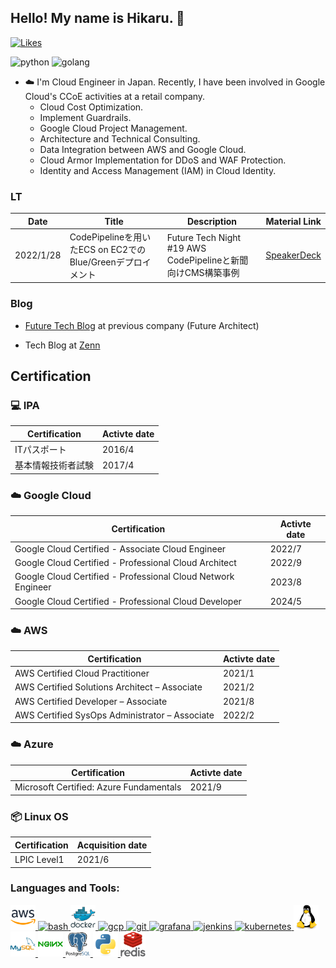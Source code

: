 ## Hello! My name is Hikaru. 👋

[![Likes](https://badgen.org/img/zenn/hi_ka_ru/likes?style=plastic)](https://zenn.dev/hi_ka_ru)

![python](https://img.shields.io/badge/-Python-F9DC3E.svg?logo=python&style=flat) ![golang](https://img.shields.io/badge/-Go-76E1FE.svg?logo=go&style=flat)



- :cloud:  I'm Cloud Engineer in Japan. Recently, I have been involved in Google Cloud's CCoE activities at a retail company.
    - Cloud Cost Optimization.
    - Implement Guardrails.
    - Google Cloud Project Management.
    - Architecture and Technical Consulting.
    - Data Integration between AWS and Google Cloud.
    - Cloud Armor Implementation for DDoS and WAF Protection.
    - Identity and Access Management (IAM) in Cloud Identity.



### LT

|Date                    | Title | Description | Material Link |
|------------------------| ------| ------------| --------------|
|2022/1/28              | CodePipelineを用いたECS on EC2でのBlue/Greenデプロイメント | Future Tech Night #19 AWS CodePipelineと新聞向けCMS構築事例 | [SpeakerDeck](https://speakerdeck.com/hikaruchampion/greendepuroimento) |

### Blog

- [Future Tech Blog](https://future-architect.github.io/authors/%E6%B8%A1%E9%82%89%E5%85%89/) at previous company (Future Architect)


- Tech Blog at [Zenn](https://zenn.dev/hi_ka_ru)


## Certification

### :computer: IPA

|Certification                    | Activte date |
|---------------------------------| -------|
|ITパスポート             | 2016/4 |
|基本情報技術者試験        | 2017/4 |

### :cloud: Google Cloud

|Certification                                                | Activte date |
|-------------------------------------------------------------| -------|
|Google Cloud Certified - Associate Cloud Engineer            | 2022/7 |
|Google Cloud Certified - Professional Cloud Architect        | 2022/9 |
|Google Cloud Certified - Professional Cloud Network Engineer | 2023/8 |
|Google Cloud Certified - Professional Cloud Developer        | 2024/5 |

### :cloud: AWS

|Certification                                  | Activte date |
|-----------------------------------------------| -------|
|AWS Certified Cloud Practitioner               | 2021/1 |
|AWS Certified Solutions Architect – Associate  | 2021/2 |
|AWS Certified Developer – Associate            | 2021/8 |
|AWS Certified SysOps Administrator – Associate | 2022/2 |

### :cloud: Azure

|Certification                               | Activte date |
|--------------------------------------------| -------|
|Microsoft Certified: Azure Fundamentals     | 2021/9 |

### :package: Linux OS

|Certification              |Acquisition date         |
|---------------------------|-------------|
|LPIC Level1                |2021/6|

<h3 align="left">Languages and Tools:</h3>
<p align="left"> <a href="https://aws.amazon.com" target="_blank" rel="noreferrer"> <img src="https://raw.githubusercontent.com/devicons/devicon/master/icons/amazonwebservices/amazonwebservices-original-wordmark.svg" alt="aws" width="40" height="40"/> </a> <a href="https://www.gnu.org/software/bash/" target="_blank" rel="noreferrer"> <img src="https://www.vectorlogo.zone/logos/gnu_bash/gnu_bash-icon.svg" alt="bash" width="40" height="40"/> </a> <a href="https://www.docker.com/" target="_blank" rel="noreferrer"> <img src="https://raw.githubusercontent.com/devicons/devicon/master/icons/docker/docker-original-wordmark.svg" alt="docker" width="40" height="40"/> </a> <a href="https://cloud.google.com" target="_blank" rel="noreferrer"> <img src="https://www.vectorlogo.zone/logos/google_cloud/google_cloud-icon.svg" alt="gcp" width="40" height="40"/> </a> <a href="https://git-scm.com/" target="_blank" rel="noreferrer"> <img src="https://www.vectorlogo.zone/logos/git-scm/git-scm-icon.svg" alt="git" width="40" height="40"/> </a> <a href="https://grafana.com" target="_blank" rel="noreferrer"> <img src="https://www.vectorlogo.zone/logos/grafana/grafana-icon.svg" alt="grafana" width="40" height="40"/> </a> <a href="https://www.jenkins.io" target="_blank" rel="noreferrer"> <img src="https://www.vectorlogo.zone/logos/jenkins/jenkins-icon.svg" alt="jenkins" width="40" height="40"/> </a> <a href="https://kubernetes.io" target="_blank" rel="noreferrer"> <img src="https://www.vectorlogo.zone/logos/kubernetes/kubernetes-icon.svg" alt="kubernetes" width="40" height="40"/> </a> <a href="https://www.linux.org/" target="_blank" rel="noreferrer"> <img src="https://raw.githubusercontent.com/devicons/devicon/master/icons/linux/linux-original.svg" alt="linux" width="40" height="40"/> </a> <a href="https://www.mysql.com/" target="_blank" rel="noreferrer"> <img src="https://raw.githubusercontent.com/devicons/devicon/master/icons/mysql/mysql-original-wordmark.svg" alt="mysql" width="40" height="40"/> </a> <a href="https://www.nginx.com" target="_blank" rel="noreferrer"> <img src="https://raw.githubusercontent.com/devicons/devicon/master/icons/nginx/nginx-original.svg" alt="nginx" width="40" height="40"/> </a> <a href="https://www.postgresql.org" target="_blank" rel="noreferrer"> <img src="https://raw.githubusercontent.com/devicons/devicon/master/icons/postgresql/postgresql-original-wordmark.svg" alt="postgresql" width="40" height="40"/> </a> <a href="https://www.python.org" target="_blank" rel="noreferrer"> <img src="https://raw.githubusercontent.com/devicons/devicon/master/icons/python/python-original.svg" alt="python" width="40" height="40"/> </a> <a href="https://redis.io" target="_blank" rel="noreferrer"> <img src="https://raw.githubusercontent.com/devicons/devicon/master/icons/redis/redis-original-wordmark.svg" alt="redis" width="40" height="40"/> </a> </p>

